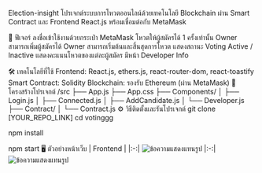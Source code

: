 Election-insight
โปรเจกต์ระบบการโหวตออนไลน์ด้วยเทคโนโลยี Blockchain ผ่าน Smart Contract และ Frontend React.js พร้อมเชื่อมต่อกับ MetaMask

🚀 ฟีเจอร์
ลงชื่อเข้าใช้งานด้วยกระเป๋า MetaMask
โหวตให้ผู้สมัครได้ 1 ครั้งเท่านั้น
Owner สามารถเพิ่มผู้สมัครได้
Owner สามารถเริ่มต้นและสิ้นสุดการโหวต
แสดงสถานะ Voting Active / Inactive
แสดงคะแนนโหวตของแต่ละผู้สมัคร
มีหน้า Developer Info

🛠 เทคโนโลยีที่ใช้
Frontend: React.js, ethers.js, react-router-dom, react-toastify
Smart Contract: Solidity
Blockchain: รองรับ Ethereum (ผ่าน MetaMask)
📂 โครงสร้างโปรเจกต์
/src
 ├── App.js
 ├── App.css
 ├── Components/
 │    ├── Login.js
 │    ├── Connected.js
 │    ├── AddCandidate.js
 │    └── Developer.js
 ├── Contract/
 │    └── Contract.js
⚙️ วิธีติดตั้งและรันโปรเจกต์
git clone [YOUR_REPO_LINK]
cd votinggg

npm install

npm start
🖥️ ตัวอย่างหน้าเว็บ
| Frontend |
|:-:|
![ข้อความแสดงแทนรูป](https://media.discordapp.net/attachments/1338111493522063410/1365722722180530177/image.png?ex=680e57e6&is=680d0666&hm=836bd7b8ae3284a4f2bd65573ff5fe53e7e20445de755f19a7560f8d3f4b7b59&=&format=webp&quality=lossless&width=1716&height=856)
|:-:|
![ข้อความแสดงแทนรูป](https://media.discordapp.net/attachments/1338111493522063410/1365728232149745805/image.png?ex=680e5d08&is=680d0b88&hm=092678956b37774e3398ba0abb2a8782cfa0d7749fd47e68b74d9bb9015383fd&=&format=webp&quality=lossless&width=1744&height=856)

